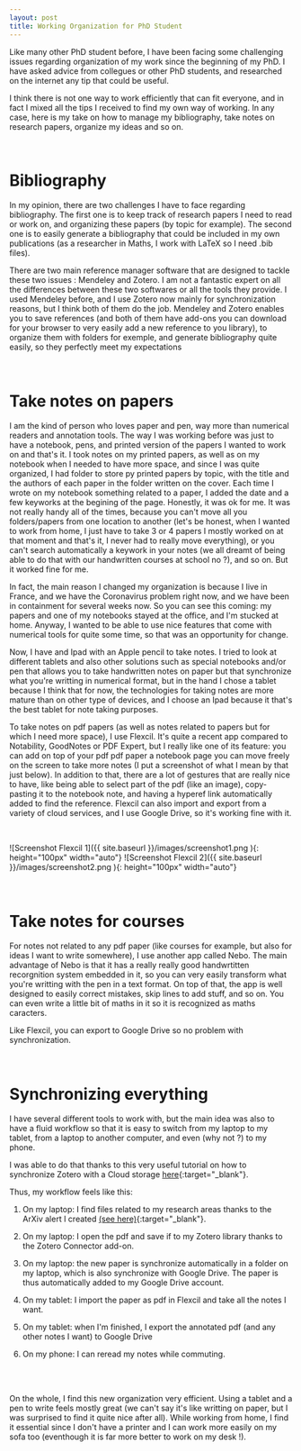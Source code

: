```yaml
---
layout: post
title: Working Organization for PhD Student
---
```


Like many other PhD student before, I have been facing some challenging issues regarding organization of my work since the beginning of my PhD. I have asked advice from collegues or other PhD students, and researched on the internet any tip that could be useful.

I think there is not one way to work efficiently that can fit everyone, and in fact I mixed all the tips I received to find my own way of working. In any case, here is my take on how to manage my bibliography, take notes on research papers, organize my ideas and so on.

<br/>

# Bibliography

In my opinion, there are two challenges I have to face regarding bibliography. The first one is to keep track of research papers I need to read or work on, and organizing these papers (by topic for example). The second one is to easily generate a bibliography that could be included in my own publications (as a researcher in Maths, I work with LaTeX so I need .bib files).

There are two main reference manager software that are designed to tackle these two issues : Mendeley and Zotero. I am not a fantastic expert on all the differences between these two softwares or all the tools they provide. I used Mendeley before, and I use Zotero now mainly for synchronization reasons, but I think both of them do the job.
Mendeley and Zotero enables you to save references (and both of them have add-ons you can download for your browser to very easily add a new reference to you library), to organize them with folders for exemple, and generate bibliography quite easily, so they perfectly meet my expectations

<br/>

# Take notes on papers

I am the kind of person who loves paper and pen, way more than numerical readers and annotation tools. The way I was working before was just to have a notebook, pens, and printed version of the papers I wanted to work on and that's it.
I took notes on my printed papers, as well as on my notebook when I needed to have more space, and since I was quite organized, I had folder to store py printed papers by topic, with the title and the authors of each paper in the folder written on the cover. Each time I wrote on my notebook something related to a paper, I added the date and a few keyworks at the begining of the page.
Honestly, it was ok for me. It was not really handy all of the times, because you can't move all you folders/papers from one location to another (let's be honest, when I wanted to work from home, I just have to take 3 or 4 papers I mostly worked on at that moment and that's it, I never had to really move everything), or you can't search automatically a keywork in your notes (we all dreamt of being able to do that with our handwritten courses at school no ?), and so on. But it worked fine for me.

In fact, the main reason I changed my organization is because I live in France, and we have the Coronavirus problem right now, and we have been in containment for several weeks now. So you can see this coming: my papers and one of my notebooks stayed at the office, and I'm stucked at home. Anyway, I wanted to be able to use nice features that come with numerical tools for quite some time, so that was an opportunity for change.

Now, I have and Ipad with an Apple pencil to take notes. I tried to look at different tablets and also other solutions such as special notebooks and/or pen that allows you to take handwritten notes on paper but that synchronize what you're writting in numerical format, but in the hand I chose a tablet because I think that for now, the technologies for taking notes are more mature than on other type of devices, and I choose an Ipad because it that's the best tablet for note taking purposes.

To take notes on pdf papers (as well as notes related to papers but for which I need more space), I use Flexcil. It's quite a recent app compared to Notability, GoodNotes or PDF Expert, but I really like one of its feature: you can add on top of your pdf pdf paper a notebook page you can move freely on the screen to take more notes (I put a screenshot of what I mean by that just below).
In addition to that, there are a lot of gestures that are really nice to have, like being able to select part of the pdf (like an image), copy-pasting it to the notebook note, and having a hyperef link automatically added to find the reference.
Flexcil can also import and export from a variety of cloud services, and I use Google Drive, so it's working fine with it.

<br/>

![Screenshot Flexcil 1]({{ site.baseurl }}/images/screenshot1.png ){: height="100px" width="auto"} ![Screenshot Flexcil 2]({{ site.baseurl }}/images/screenshot2.png ){: height="100px" width="auto"}

<br/>

# Take notes for courses

For notes not related to any pdf paper (like courses for example, but also for ideas I want to write somewhere), I use another app called Nebo. The main advantage of Nebo is that it has a really really good handwrtitten recorgnition system embedded in it, so you can very easily transform what you're writting with the pen in a text format.
On top of that, the app is well designed to easily correct mistakes, skip lines to add stuff, and so on. You can even write a little bit of maths in it so it is recognized as maths caracters.

Like Flexcil, you can export to Google Drive so no problem with synchronization.

<br/>

# Synchronizing everything

I have several different tools to work with, but the main idea was also to have a fluid workflow so that it is easy to switch from my laptop to my tablet, from a laptop to another computer, and even (why not ?) to my phone.

I was able to do that thanks to this very useful tutorial on how to synchronize Zotero with a Cloud storage [here](https://www.researchgate.net/publication/325828616_Tutorial_The_Best_Reference_Manager_Setup_Zotero_ZotFile_Cloud_Storage "Zotero to Cloud storage tutorial"){:target="_blank"}.

Thus, my workflow feels like this:
1) On my laptop: I find files related to my research areas thanks to the ArXiv alert I created [(see here)](https://mgoibert.github.io/ArXiv-Alert/ "ArXiv Alert post"){:target="_blank"}.

2) On my laptop: I open the pdf and save if to my Zotero library thanks to the Zotero Connector add-on.

3) On my laptop: the new paper is synchronize automatically in a folder on my laptop, which is also synchronize with Google Drive. The paper is thus automatically added to my Google Drive account.

4) On my tablet: I import the paper as pdf in Flexcil and take all the notes I want.

5) On my tablet: when I'm finished, I export the annotated pdf (and any other notes I want) to Google Drive

6) On my phone: I can reread my notes while commuting.


<br/>
<br/>

On the whole, I find this new organization very efficient. Using a tablet and a pen to write feels mostly great (we can't say it's like writting on paper, but I was surprised to find it quite nice after all). While working from home, I find it essential since I don't have a printer and I can work more easily on my sofa too (eventhough it is far more better to work on my desk !).
